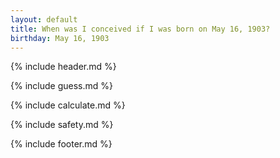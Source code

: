 ```yaml
---
layout: default
title: When was I conceived if I was born on May 16, 1903?
birthday: May 16, 1903
---
```


{% include header.md %}

{% include guess.md %}

{% include calculate.md %}

{% include safety.md %}

{% include footer.md %}




